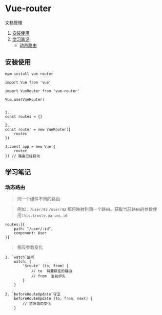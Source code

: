 # Vue-router
文档管理


1. [安装使用](#install)
2. [学习笔记](#studyNote)
    * [动态路由](#dynamicRouter)



<a name="install"></a>
## 安装使用

```
npm install vue-router

import Vue from 'vue'

import VueRouter from 'vue-router'

Vue.use(VueRouter)


1.
const routes = {}

2.
const router = new VueRouter({
    routes
})

3.const app = new Vue({
    router
}) // 路由已经启动

```

<a name="studyNote"></a>
## 学习笔记

<a name="dynamicRouter"></a>
### 动态路由

> 同一个组件不同的路由

> 例如：`/user/93` `/user/92` 都将映射到同一个路由。获取当前路由的参数使用`this.$route.params.id`

```
routes:[{
    path: "/user/:id",
    component: User
}]
```
> 相应参数变化

```
1. `watch`监听
    watch: {
        '$route' (to, from) {
            // to  将要跳往的路由
            // from  当前炉头
        }
    }

2. `beforeRouteUpdate`守卫
    beforeRouteUpdate (to, from, next) {
        // 监听路由变化
    }
```